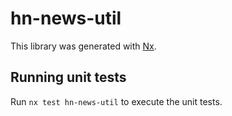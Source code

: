 # hn-news-util

This library was generated with [Nx](https://nx.dev).

## Running unit tests

Run `nx test hn-news-util` to execute the unit tests.
